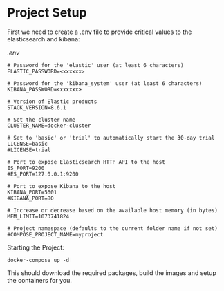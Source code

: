 # Project Setup

First we need to create a .env file to provide critical values to the elasticsearch and kibana:

*.env*

```
# Password for the 'elastic' user (at least 6 characters)
ELASTIC_PASSWORD=<xxxxxx>

# Password for the 'kibana_system' user (at least 6 characters)
KIBANA_PASSWORD=<xxxxxx>

# Version of Elastic products
STACK_VERSION=8.6.1

# Set the cluster name
CLUSTER_NAME=docker-cluster

# Set to 'basic' or 'trial' to automatically start the 30-day trial
LICENSE=basic
#LICENSE=trial

# Port to expose Elasticsearch HTTP API to the host
ES_PORT=9200
#ES_PORT=127.0.0.1:9200

# Port to expose Kibana to the host
KIBANA_PORT=5601
#KIBANA_PORT=80

# Increase or decrease based on the available host memory (in bytes)
MEM_LIMIT=1073741824

# Project namespace (defaults to the current folder name if not set)
#COMPOSE_PROJECT_NAME=myproject

```

Starting the Project:
```
docker-compose up -d
```

This should download the required packages, build the images and setup the containers for you.



